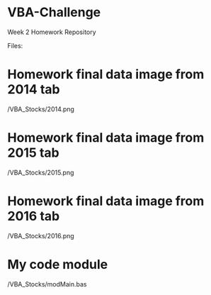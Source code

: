 # VBA-Challenge
Week 2 Homework Repository

Files:
  # Homework final data image from 2014 tab
  /VBA_Stocks/2014.png
  
  # Homework final data image from 2015 tab
  /VBA_Stocks/2015.png
  
  # Homework final data image from 2016 tab
  /VBA_Stocks/2016.png
  
  # My code module
  /VBA_Stocks/modMain.bas
